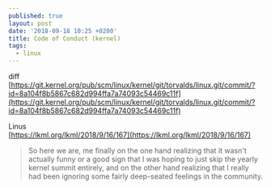 ```yaml
---
published: true
layout: post
date: '2018-09-18 10:25 +0200'
title: Code of Conduct (kernel)
tags:
  - linux
---
```

diff  
[https://git.kernel.org/pub/scm/linux/kernel/git/torvalds/linux.git/commit/?id=8a104f8b5867c682d994ffa7a74093c54469c11f](https://git.kernel.org/pub/scm/linux/kernel/git/torvalds/linux.git/commit/?id=8a104f8b5867c682d994ffa7a74093c54469c11f)  

Linus  
[https://lkml.org/lkml/2018/9/16/167](https://lkml.org/lkml/2018/9/16/167)

> So here we are, me finally on the one hand realizing that it wasn't
actually funny or a good sign that I was hoping to just skip the
yearly kernel summit entirely, and on the other hand realizing that I
really had been ignoring some fairly deep-seated feelings in the
community.
